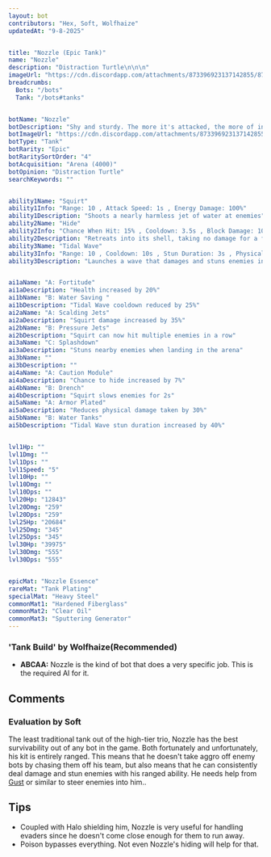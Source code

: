 ```yaml
---
layout: bot
contributors: "Hex, Soft, Wolfhaize"
updatedAt: "9-8-2025"


title: "Nozzle (Epic Tank)"
name: "Nozzle"
description: "Distraction Turtle\n\n\n"
imageUrl: "https://cdn.discordapp.com/attachments/873396923137142855/873396953956896868/nozzle.png"
breadcrumbs:
  Bots: "/bots"
  Tank: "/bots#tanks"


botName: "Nozzle"
botDescription: "Shy and sturdy. The more it's attacked, the more of in its shell. Great at being focus of the entire enemy team."
botImageUrl: "https://cdn.discordapp.com/attachments/873396923137142855/873396953956896868/nozzle.png"
botType: "Tank"
botRarity: "Epic"
botRaritySortOrder: "4"
botAcquisition: "Arena (4000)"
botOpinion: "Distraction Turtle"
searchKeywords: ""


ability1Name: "Squirt"
ability1Info: "Range: 10 , Attack Speed: 1s , Energy Damage: 100%"
ability1Description: "Shoots a nearly harmless jet of water at enemies"
ability2Name: "Hide"
ability2Info: "Chance When Hit: 15% , Cooldown: 3.5s , Block Damage: 100% , Duration: 2.5s"
ability2Description: "Retreats into its shell, taking no damage for a few second"
ability3Name: "Tidal Wave"
ability3Info: "Range: 10 , Cooldown: 10s , Stun Duration: 3s , Physical Damage: 429%"
ability3Description: "Launches a wave that damages and stuns enemies in a line"


ai1aName: "A: Fortitude"
ai1aDescription: "Health increased by 20%"
ai1bName: "B: Water Saving "
ai1bDescription: "Tidal Wave cooldown reduced by 25%"
ai2aName: "A: Scalding Jets"
ai2aDescription: "Squirt damage increased by 35%"
ai2bName: "B: Pressure Jets"
ai2bDescription: "Squirt can now hit multiple enemies in a row"
ai3aName: "C: Splashdown"
ai3aDescription: "Stuns nearby enemies when landing in the arena"
ai3bName: ""
ai3bDescription: ""
ai4aName: "A: Caution Module"
ai4aDescription: "Chance to hide increased by 7%"
ai4bName: "B: Drench"
ai4bDescription: "Squirt slows enemies for 2s"
ai5aName: "A: Armor Plated"
ai5aDescription: "Reduces physical damage taken by 30%"
ai5bName: "B: Water Tanks"
ai5bDescription: "Tidal Wave stun duration increased by 40%"


lvl1Hp: ""
lvl1Dmg: ""
lvl1Dps: ""
lvl1Speed: "5"
lvl10Hp: ""
lvl10Dmg: ""
lvl10Dps: ""
lvl20Hp: "12843"
lvl20Dmg: "259"
lvl20Dps: "259"
lvl25Hp: "20684"
lvl25Dmg: "345"
lvl25Dps: "345"
lvl30Hp: "39975"
lvl30Dmg: "555"
lvl30Dps: "555"


epicMat: "Nozzle Essence"
rareMat: "Tank Plating"
specialMat: "Heavy Steel"
commonMat1: "Hardened Fiberglass"
commonMat2: "Clear Oil"
commonMat3: "Sputtering Generator"
---
```



### 'Tank Build' by Wolfhaize(Recommended)
- **ABCAA:** Nozzle is the kind of bot that does a very specific job. This is the required AI for it.

## Comments

### Evaluation by Soft
The least traditional tank out of the high-tier trio, Nozzle has the best survivability out of any bot in the game. Both fortunately and unfortunately, his kit is entirely ranged. This means that he doesn't take aggro off enemy bots by chasing them off his team, but also means that he can consistently deal damage and stun enemies with his ranged ability. He needs help from [Gust](/gust) or similar to steer enemies into him..

## Tips
- Coupled with Halo shielding him, Nozzle is very useful for handling evaders since he doesn't come close enough for them to run away.
- Poison bypasses everything. Not even Nozzle's hiding will help for that.

